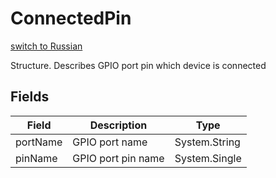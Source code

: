 # ConnectedPin
[switch to Russian](/ScriptingAPI/ru/Electronics/Microcontrollers/ConnectedPin.cs.md)

Structure. Describes GPIO port pin which device is connected

## Fields
| Field | Description | Type |
|--|--|--|
|portName|GPIO port name|System.String|
|pinName|GPIO port pin name|System.Single|
